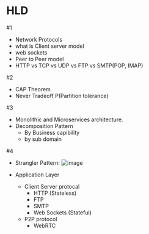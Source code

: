 # HLD
#1
 - Network Protocols
 - what is Client server model
 - web sockets
 - Peer to Peer model
 - HTTP vs TCP vs UDP vs FTP vs SMTP(POP, IMAP)

#2
 - CAP Theorem
 - Never Tradeoff P(Partition tolerance)

#3
 - Monolithic and Microservices architecture.
 - Decomposition Pattern
     - By Business capibility
     - by sub domain

#4
 - Strangler Pattern:
   ![image](https://github.com/hs19980912/HLD/assets/63532987/cfd19c2c-fe4c-4517-ab46-f938e3ef6430)

- Application Layer
  - Client Server protocal
    - HTTP (Stateless)
    - FTP
    - SMTP
    - Web Sockets (Stateful)
  - P2P protocol
    - WebRTC


